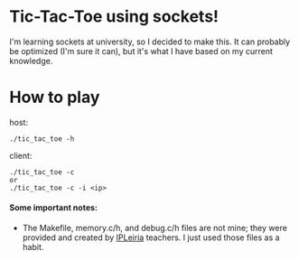 # Tic-Tac-Toe using sockets!

I'm learning sockets at university, so I decided to make this. It can probably be optimized (I'm sure it can), but it's what I have based on my current knowledge.

# How to play
host:
```
./tic_tac_toe -h
```

client:
```
./tic_tac_toe -c
or
./tic_tac_toe -c -i <ip>
```

#### Some important notes:
- The Makefile, memory.c/h, and debug.c/h files are not mine; they were provided and created by [IPLeiria](https://www.ipleiria.pt/) teachers. I just used those files as a habit.